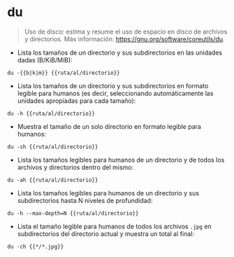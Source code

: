 # du

> Uso de disco: estima y resume el uso de espacio en disco de archivos y directorios.
> Más información: <https://gnu.org/software/coreutils/du>.

- Lista los tamaños de un directorio y sus subdirectorios en las unidades dadas (B/KiB/MiB):

`du -{{b|k|m}} {{ruta/al/directorio}}`

- Lista los tamaños de un directorio y sus subdirectorios en formato legible para humanos (es decir, seleccionando automáticamente las unidades apropiadas para cada tamaño):

`du -h {{ruta/al/directorio}}`

- Muestra el tamaño de un solo directorio en formato legible para humanos:

`du -sh {{ruta/al/directorio}}`

- Lista los tamaños legibles para humanos de un directorio y de todos los archivos y directorios dentro del mismo:

`du -ah {{ruta/al/directorio}}`

- Lista los tamaños legibles para humanos de un directorio y sus subdirectorios hasta N niveles de profundidad:

`du -h --max-depth=N {{ruta/al/directorio}}`

- Lista el tamaño legible para humanos de todos los archivos `.jpg` en subdirectorios del directorio actual y muestra un total al final:

`du -ch {{*/*.jpg}}`
